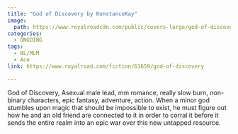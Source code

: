 ```yaml
---
title: "God of Discovery by KonstanceKay"
image:
  path: https://www.royalroadcdn.com/public/covers-large/god-of-discovery-aaba-9hvjbi.jpg
categories:
  - ONGOING
tags:
  - BL/MLM
  - Ace
link: https://www.royalroad.com/fiction/61659/god-of-discovery

---
```

God of Discovery, Asexual male lead, mm romance, really slow burn, non-binary characters, epic fantasy, adventure, action. When a minor god stumbles upon magic that should be impossible to exist, he must figure out how he and an old friend are connected to it in order to corral it before it sends the entire realm into an epic war over this new untapped resource.

